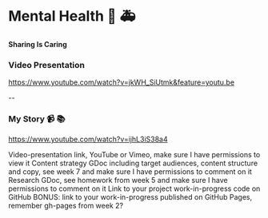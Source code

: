 # Mental Health :pill: :ambulance:
#### Sharing Is Caring



### Video Presentation
https://www.youtube.com/watch?v=jkWH_SiUtmk&feature=youtu.be

--

### My Story :video_camera: :books:
https://www.youtube.com/watch?v=ijhL3iS38a4

Video-presentation link, YouTube or Vimeo, make sure I have permissions to view it
Content strategy GDoc including target audiences, content structure and copy, see week 7 and make sure I have permissions to comment on it
Research GDoc, see homework from week 5 and make sure I have permissions to comment on it
Link to your project work-in-progress code on GitHub
BONUS: link to your work-in-progress published on GitHub Pages, remember gh-pages from week 2?
